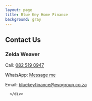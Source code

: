 ```yaml
---
layout: page
title: Blue Key Home Finance
background: gray
---
```


<div class="container contact-us py-5">

  <div class="row justify-content-center">
    <div class="col-md text-center" style="max-width: 500px;">
      <h2 class="section-heading text-uppercase">Contact Us</h2>
      <h3>Zelda Weaver</h3>
      <p>Call: <a href="tel:+27825190947">082 519 0947</a></p>
      <p>WhatsApp: <a href="https://wa.me/27825190947" target="_blank">Message me</a></p>
      <p>Email: <a href="mailto:bluekeyfinance@evogroup.co.za?subject=Mail from Blue Key Website">bluekeyfinance@evogroup.co.za</a></p>
      <p></p>
      
      </div>
  </div>

  <!-- Separate row for General Enquiries -->
  <!-- <div class="row justify-content-center mt-4">
    <div class="col-lg text-center w-100" style="max-width: 1000px;">
      <h3>National Enquiries</h3>
      <p>Email: <a href="mailto:zelda.weaver@evogroup.co.za?subject=National Enquiries Mail from Evo Website">zelda.weaver@evogroup.co.za</a></p>
    </div>
  </div> -->

</div>
